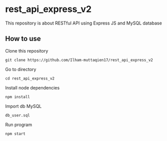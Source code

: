 # rest_api_express_v2

This repository is about RESTful API using Express JS and MySQL database

## How to use

Clone this repository

```
git clone https://github.com/Ilham-muttaqien17/rest_api_express_v2
```

Go to directory

```
cd rest_api_express_v2
```

Install node dependencies

```
npm install
```

Import db MySQL

```
db_user.sql
```

Run program

```
npm start
```
